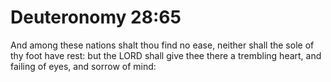 # Deuteronomy 28:65

And among these nations shalt thou find no ease, neither shall the sole of thy foot have rest: but the LORD shall give thee there a trembling heart, and failing of eyes, and sorrow of mind: